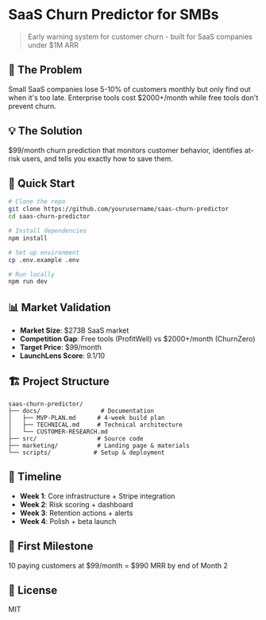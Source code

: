 # SaaS Churn Predictor for SMBs

> Early warning system for customer churn - built for SaaS companies under $1M ARR

## 🎯 The Problem
Small SaaS companies lose 5-10% of customers monthly but only find out when it's too late. Enterprise tools cost $2000+/month while free tools don't prevent churn.

## 💡 The Solution
$99/month churn prediction that monitors customer behavior, identifies at-risk users, and tells you exactly how to save them.

## 🚀 Quick Start
```bash
# Clone the repo
git clone https://github.com/yourusername/saas-churn-predictor
cd saas-churn-predictor

# Install dependencies
npm install

# Set up environment
cp .env.example .env

# Run locally
npm run dev
```

## 📊 Market Validation
- **Market Size**: $273B SaaS market
- **Competition Gap**: Free tools (ProfitWell) vs $2000+/month (ChurnZero)
- **Target Price**: $99/month
- **LaunchLens Score**: 9.1/10

## 🏗️ Project Structure
```
saas-churn-predictor/
├── docs/                 # Documentation
│   ├── MVP-PLAN.md      # 4-week build plan
│   ├── TECHNICAL.md     # Technical architecture
│   └── CUSTOMER-RESEARCH.md
├── src/                 # Source code
├── marketing/           # Landing page & materials
└── scripts/            # Setup & deployment
```

## 📅 Timeline
- **Week 1**: Core infrastructure + Stripe integration
- **Week 2**: Risk scoring + dashboard
- **Week 3**: Retention actions + alerts
- **Week 4**: Polish + beta launch

## 🎯 First Milestone
10 paying customers at $99/month = $990 MRR by end of Month 2

## 📝 License
MIT